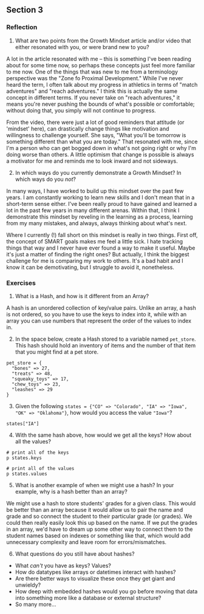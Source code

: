 ## Section 3

### Reflection

1. What are two points from the Growth Mindset article and/or video that either resonated with you, or were brand new to you?

A lot in the article resonated with me – this is something I've been reading about for some time now, so perhaps these concepts just feel more familiar to me now. One of the things that was new to me from a terminology perspective was the "Zone fo Proximal Development." While I've never heard the term, I often talk about my progress in athletics in terms of "match adventures" and "reach adventures." I think this is actually the same concept in different terms. If you never take on "reach adventures," it means you're never pushing the bounds of what's possible or comfortable; without doing that, you simply will not continue to progress.

From the video, there were just a lot of good reminders that attitude (or 'mindset' here), can drastically change things like motivation and willingness to challenge yourself. She says, "What you'll be tomorrow is something different than what you are today." That resonated with me, since I'm a person who can get bogged down in what's not going right or why I'm doing worse than others. A little optimism that change is possible is always a motivator for me and reminds me to look inward and not sideways.

2. In which ways do you currently demonstrate a Growth Mindset? In which ways do you _not_?

In many ways, I have worked to build up this mindset over the past few years. I am constantly working to learn new skills and I don't mean that in a short-term sense either. I've been really proud to have gained and learned a lot in the past few years in many different arenas. Within that, I think I demonstrate this mindset by reveling in the learning as a process, learning from my many mistakes, and always, always thinking about what's next.

Where I currently (!) fall short on this mindset is really in two things. First off, the concept of SMART goals makes me feel a little sick. I hate tracking things that way and I never have ever found a way to make it useful. Maybe it's just a matter of finding the right ones? But actually, I think the biggest challenge for me is comparing my work to others. It's a bad habit and I know it can be demotivating, but I struggle to avoid it, nonetheless.

### Exercises

1. What is a Hash, and how is it different from an Array?

A hash is an unordered collection of key/value pairs. Unlike an array, a hash is not ordered, so you have to use the keys to index into it, while with an array you can use numbers that represent the order of the values to index in.

2. In the space below, create a Hash stored to a variable named `pet_store`.  This hash should hold an inventory of items and the number of that item that you might find at a pet store.

```
pet_store = {
  "bones" => 27,
  "treats" => 48,
  "squeaky_toys" => 17,
  "chew_toys" => 23,
  "leashes" => 29
}
```

3. Given the following `states = {"CO" => "Colorado", "IA" => "Iowa", "OK" => "Oklahoma"}`, how would you access the value `"Iowa"`?

`states["IA"]`

4. With the same hash above, how would we get all the keys?  How about all the values?

```
# print all of the keys
p states.keys

# print all of the values
p states.values
```

5. What is another example of when we might use a hash?  In your example, why is a hash better than an array?

We might use a hash to store students' grades for a given class. This would be better than an array because it would allow us to pair the name and grade and so connect the student to their particular grade (or grades). We could then really easily look this up based on the name. If we put the grades in an array, we'd have to dream up some other way to connect them to the student names based on indexes or something like that, which would add unnecessary complexity and leave room for errors/mismatches.

6. What questions do you still have about hashes?

- What *can't* you have as keys? Values?
- How do datatypes like arrays or datetimes interact with hashes?
- Are there better ways to visualize these once they get giant and unwieldy?
- How deep with embedded hashes would you go before moving that data into something more like a database or external structure?
- So many more...
